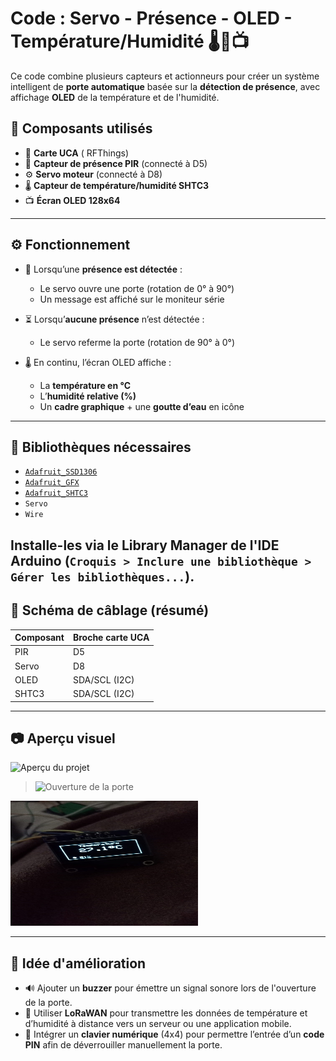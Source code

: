 # Code : Servo - Présence - OLED - Température/Humidité 🌡️🚪📺

Ce code combine plusieurs capteurs et actionneurs pour créer un système intelligent de **porte automatique** basée sur la **détection de présence**, avec affichage **OLED** de la température et de l'humidité.

## 🔧 Composants utilisés

- 🔌 **Carte UCA** ( RFThings)
- 🚶 **Capteur de présence PIR** (connecté à D5)
- ⚙️ **Servo moteur** (connecté à D8)
- 🌡️ **Capteur de température/humidité SHTC3** 
- 📺 **Écran OLED 128x64**

---

## ⚙️ Fonctionnement

- 📡 Lorsqu’une **présence est détectée** :
  - Le servo ouvre une porte (rotation de 0° à 90°)
  - Un message est affiché sur le moniteur série

- ⏳ Lorsqu’**aucune présence** n’est détectée :
  - Le servo referme la porte (rotation de 90° à 0°)

- 🌡️ En continu, l’écran OLED affiche :
  - La **température en °C**
  - L’**humidité relative (%)**
  - Un **cadre graphique** + une **goutte d’eau** en icône

---


## 🧠 Bibliothèques nécessaires

- [`Adafruit_SSD1306`](https://github.com/adafruit/Adafruit_SSD1306)
- [`Adafruit_GFX`](https://github.com/adafruit/Adafruit-GFX-Library)
- [`Adafruit_SHTC3`](https://github.com/adafruit/Adafruit_SHTC3)
- `Servo`
- `Wire`

Installe-les via le **Library Manager** de l'IDE Arduino (`Croquis > Inclure une bibliothèque > Gérer les bibliothèques...`).
---

## 🔌 Schéma de câblage (résumé)

| Composant         | Broche carte UCA |
|-------------------|------------------|
| PIR               | D5               |
| Servo             | D8               |
| OLED              | SDA/SCL (I2C)    |
| SHTC3             | SDA/SCL (I2C)    |

---


## 📷 Aperçu visuel

![Aperçu du projet](./preview.gif)

> ![Ouverture de la porte](https://github.com/Dalia-Ferguene/maison-intelligente/blob/main/servo_presence_oled/d%C3%A9monstration/Ouvrir%20la%20porte.gif?raw=true)

<img src="https://github.com/Dalia-Ferguene/maison-intelligente/blob/main/servo_presence_oled/d%C3%A9monstration/%C3%A9cran_oled.jpeg?raw=true" width="300" height="200"/>





---


## 🧪 Idée d'amélioration

- 🔊 Ajouter un **buzzer** pour émettre un signal sonore lors de l'ouverture de la porte.
- 📡 Utiliser **LoRaWAN** pour transmettre les données de température et d’humidité à distance vers un serveur ou une application mobile.
- 🔐 Intégrer un **clavier numérique** (4x4) pour permettre l’entrée d’un **code PIN** afin de déverrouiller manuellement la porte.
